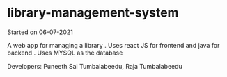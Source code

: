 # library-management-system

Started on 06-07-2021

A web app for managing a library . Uses react JS for frontend and java for backend . Uses MYSQL as the database

Developers: Puneeth Sai Tumbalabeedu, Raja Tumbalabeedu
